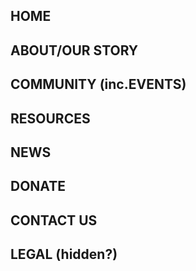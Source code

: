 <h2>HOME</h2>

<h2>ABOUT/OUR STORY</h2>

<h2>COMMUNITY (inc.EVENTS)</h2>

<h2>RESOURCES</h2>

<h2>NEWS</h2>

<h2>DONATE</h2>

<h2>CONTACT US</h2>

<h2>LEGAL (hidden?)</h2>

